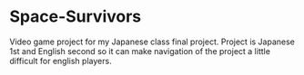 # Space-Survivors
Video game project for my Japanese class final project. Project is Japanese 1st and English second so it can make navigation of the project a little difficult for english players.

